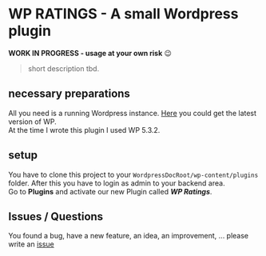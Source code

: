 # WP RATINGS - A small Wordpress plugin

**WORK IN PROGRESS - usage at your own risk** :wink:

> short description tbd.


## necessary preparations
All you need is a running Wordpress instance. [Here](https://wordpress.org/download/) you could get the latest version of WP. <br>
At the time I wrote this plugin I used WP 5.3.2.


## setup
You have to clone this project to your `WordpressDocRoot/wp-content/plugins` folder. After this you have to login as admin to your backend area. <br>
Go to **Plugins** and activate our new Plugin called ***WP Ratings***.

## Issues / Questions
You found a bug, have a new feature, an idea, an improvement, ... please write an [issue](https://github.com/R4xx4r/wp-plugin-ratings/issues)
